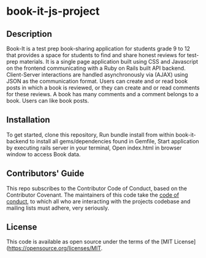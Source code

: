 # book-it-js-project

## Description
Book-It is a test prep book-sharing application for students grade 9 to 12 that provides a space for students to find and share honest reviews for test-prep materials. It is a single page application built using CSS and Javascript on the frontend communicating with a Ruby on Rails built API backend. Client-Server interactions are handled asynchronously via (AJAX) using JSON as the communication format. Users can create and or read book posts in which a book is reviewed, or they can create and or read comments for these reviews. A book has many comments and a comment belongs to a book. Users can like book posts. 

## Installation
To get started, clone this repository,
Run bundle install from within book-it-backend to install all gems/dependencies found in Gemfile,
Start application by executing rails server in your terminal,
Open index.html in browser window to access Book data. 

## Contributors' Guide
This repo subscribes to the Contributor Code of Conduct, based on the Contributor Covenant. The maintainers of this code take the [code of conduct](https://www.contributor-covenant.org/version/2/0/code_of_conduct/code_of_conduct.md), to which all who are interacting with the projects codebase and mailing lists must adhere, very seriously.

## License 
This code is available as open source under the terms of the [MIT License] (https://opensource.org/licenses/MIT. 

